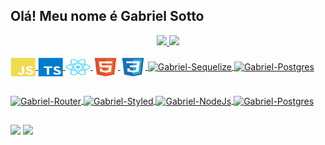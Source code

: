 ## Olá! Meu nome é Gabriel Sotto

<div align="center">
  <a href="https://github.com/GabrielESotto">
  <img height="180em" src="https://github-readme-stats.vercel.app/api?username=GabrielESotto&show_icons=true&theme=dark&include_all_commits=true&count_private=true"/>
  <img height="180em" src="https://github-readme-stats.vercel.app/api/top-langs/?username=GabrielESotto&layout=compact&langs_count=7&theme=dark"/>
</div>

<div style="display: inline_block"><br>
  <img align="center" alt="Gabriel-Js" height="30" width="40" src="https://raw.githubusercontent.com/devicons/devicon/master/icons/javascript/javascript-plain.svg">
  <img align="center" alt="Gabriel-Ts" height="30" width="40" src="https://raw.githubusercontent.com/devicons/devicon/master/icons/typescript/typescript-plain.svg">
  <img align="center" alt="Gabriel-React" height="30" width="40" src="https://raw.githubusercontent.com/devicons/devicon/master/icons/react/react-original.svg">
  <img align="center" alt="Gabriel-HTML" height="30" width="40" src="https://raw.githubusercontent.com/devicons/devicon/master/icons/html5/html5-original.svg">
  <img align="center" alt="Gabriel-CSS" height="30" width="40" src="https://raw.githubusercontent.com/devicons/devicon/master/icons/css3/css3-original.svg">
  <img align="center" alt="Gabriel-Sequelize" height="30" width="40" src="https://cdn.jsdelivr.net/gh/devicons/devicon/icons/sequelize/sequelize-original.svg">
  <img align="center" alt="Gabriel-Postgres" height="30" width="40" src="https://cdn.jsdelivr.net/gh/devicons/devicon/icons/postgresql/postgresql-original.svg">   
</div>

##

<div>
  <img align="center" alt="Gabriel-Router" height="30" width="100" src="https://img.shields.io/badge/React_Router-CA4245?style=for-the-badge&logo=react-router&logoColor=white">
  <img align="center" alt="Gabriel-Styled" height="30" width="100" src="https://img.shields.io/badge/styled--components-DB7093?style=for-the-badge&logo=styled-components&logoColor=white"> 
  <img align="center" alt="Gabriel-NodeJs" height="30" width="100" src="https://img.shields.io/badge/node.js-6DA55F?style=for-the-badge&logo=node.js&logoColor=white"> 
  <img align="center" alt="Gabriel-Postgres" height="30" width="100" src="https://img.shields.io/badge/postgres-%23316192.svg?style=for-the-badge&logo=postgresql&logoColor=white"> 
</div>

##

<div> 
 	<a href="https://www.linkedin.com/in/gabriel-sotto-1a2627132/" target="_blank"><img src="https://img.shields.io/badge/Twitch-9146FF?style=for-the-badge&logo=twitch&logoColor=white" target="_blank"></a>
  <a href = "mailto:gabriel_sotto_@hotmail.com"><img src="https://img.shields.io/badge/-Gmail-%23333?style=for-the-badge&logo=gmail&logoColor=white" target="_blank"></a>
</div>
